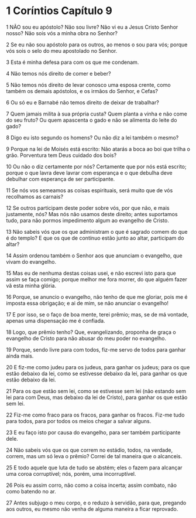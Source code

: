 # 1 Coríntios Capítulo 9

1	NÃO sou eu apóstolo? Não sou livre? Não vi eu a Jesus Cristo Senhor nosso? Não sois vós a minha obra no Senhor?

2	Se eu não sou apóstolo para os outros, ao menos o sou para vós; porque vós sois o selo do meu apostolado no Senhor.

3	Esta é minha defesa para com os que me condenam.

4	Não temos nós direito de comer e beber?

5	Não temos nós direito de levar conosco uma esposa crente, como também os demais apóstolos, e os irmãos do Senhor, e Cefas?

6	Ou só eu e Barnabé não temos direito de deixar de trabalhar?

7	Quem jamais milita à sua própria custa? Quem planta a vinha e não come do seu fruto? Ou quem apascenta o gado e não se alimenta do leite do gado?

8	Digo eu isto segundo os homens? Ou não diz a lei também o mesmo?

9	Porque na lei de Moisés está escrito: Não atarás a boca ao boi que trilha o grão. Porventura tem Deus cuidado dos bois?

10	Ou não o diz certamente por nós? Certamente que por nós está escrito; porque o que lavra deve lavrar com esperança e o que debulha deve debulhar com esperança de ser participante.

11	Se nós vos semeamos as coisas espirituais, será muito que de vós recolhamos as carnais?

12	Se outros participam deste poder sobre vós, por que não, e mais justamente, nós? Mas nós não usamos deste direito; antes suportamos tudo, para não pormos impedimento algum ao evangelho de Cristo.

13	Não sabeis vós que os que administram o que é sagrado comem do que é do templo? E que os que de contínuo estão junto ao altar, participam do altar?

14	Assim ordenou também o Senhor aos que anunciam o evangelho, que vivam do evangelho.

15	Mas eu de nenhuma destas coisas usei, e não escrevi isto para que assim se faça comigo; porque melhor me fora morrer, do que alguém fazer vã esta minha glória.

16	Porque, se anuncio o evangelho, não tenho de que me gloriar, pois me é imposta essa obrigação; e ai de mim, se não anunciar o evangelho!

17	E por isso, se o faço de boa mente, terei prêmio; mas, se de má vontade, apenas uma dispensação me é confiada.

18	Logo, que prêmio tenho? Que, evangelizando, proponha de graça o evangelho de Cristo para não abusar do meu poder no evangelho.

19	Porque, sendo livre para com todos, fiz-me servo de todos para ganhar ainda mais.

20	E fiz-me como judeu para os judeus, para ganhar os judeus; para os que estão debaixo da lei, como se estivesse debaixo da lei, para ganhar os que estão debaixo da lei.

21	Para os que estão sem lei, como se estivesse sem lei (não estando sem lei para com Deus, mas debaixo da lei de Cristo), para ganhar os que estão sem lei.

22	Fiz-me como fraco para os fracos, para ganhar os fracos. Fiz-me tudo para todos, para por todos os meios chegar a salvar alguns.

23	E eu faço isto por causa do evangelho, para ser também participante dele.

24	Não sabeis vós que os que correm no estádio, todos, na verdade, correm, mas um só leva o prêmio? Correi de tal maneira que o alcanceis.

25	E todo aquele que luta de tudo se abstém; eles o fazem para alcançar uma coroa corruptível; nós, porém, uma incorruptível.

26	Pois eu assim corro, não como a coisa incerta; assim combato, não como batendo no ar.

27	Antes subjugo o meu corpo, e o reduzo à servidão, para que, pregando aos outros, eu mesmo não venha de alguma maneira a ficar reprovado.

